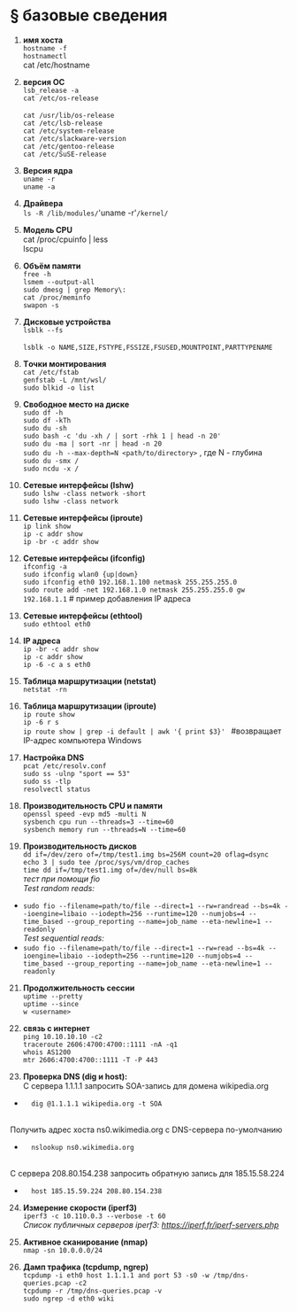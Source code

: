 # § базовые сведения

1) **имя хоста**
<br/>	`hostname -f`
<br/>	`hostnamectl`
<br/>	cat /etc/hostname

3) **версия ОС**
<br/>	`lsb_release -a`
<br/>	`cat /etc/os-release`  
<br/>	`cat /usr/lib/os-release`
<br/>	`cat /etc/lsb-release`
<br/>	`cat /etc/system-release`
<br/>	`cat /etc/slackware-version`
<br/>	`cat /etc/gentoo-release`
<br/>	`cat /etc/SuSE-release`

4) **Версия ядра**
<br/>	`uname -r`
<br/>	`uname -a`

5) **Драйвера**
<br/>	`ls -R /lib/modules/`'uname -r'`/kernel/`

6) **Модель CPU**
<br/>	cat /proc/cpuinfo | less 
<br/>	lscpu

7) **Объём памяти**
<br/>	`free -h` 
<br/>	`lsmem --output-all`
<br/>	`sudo dmesg | grep Memory\: `
<br/>	`cat /proc/meminfo`
<br/>	`swapon -s`

8) **Дисковые устройства**
<br/>	`lsblk --fs`  
<br/>	`lsblk -o NAME,SIZE,FSTYPE,FSSIZE,FSUSED,MOUNTPOINT,PARTTYPENAME`

9) **Tочки монтирования**
<br/>	`cat /etc/fstab` 
<br/>	`genfstab -L /mnt/wsl/`
<br/>	`sudo blkid -o list`

10) **Свободное место на диске**
<br/>	`sudo df -h`
<br/>	`sudo df -kTh`
<br/>	`sudo du -sh`
<br/>	`sudo bash -c 'du -xh / | sort -rhk 1 | head -n 20' `
<br/>	`sudo du -ma | sort -nr | head -n 20`
<br/>	`sudo du -h --max-depth=N <path/to/directory>` , где N - глубина
<br/>	`sudo du -smx / `
<br/> `sudo ncdu -x / `

11) **Сетевые интерфейсы (lshw)**
<br/>	`sudo lshw -class network -short`
<br/>	`sudo lshw -class network`
12) **Сетевые интерфейсы (iproute)**
<br/>	`ip link show`
<br/>	`ip -c addr show`
<br/>	`ip -br -c addr show`
13) **Сетевые интерфейсы (ifconfig)**
<br/>	`ifconfig -a`
<br/>	`sudo ifconfig wlan0 {up|down} `
<br/>	`sudo ifconfig eth0 192.168.1.100 netmask 255.255.255.0`
<br/>	`sudo route add -net 192.168.1.0 netmask 255.255.255.0 gw 192.168.1.1`  # пример добавления IP адреса
14) **Cетевые интерфейсы (ethtool)**
<br/>	`sudo ethtool eth0`

15) **IP адреса**
<br/>	`ip -br -c addr show`
<br/>	`ip -c addr show`
<br/>	`ip -6 -c a s eth0`

16) **Таблица маршрутизации (netstat)**
<br/>	`netstat -rn`
17) **Таблица маршрутизации (iproute)**
<br/>	`ip route show`
<br/>	`ip -6 r s`
<br/>	`ip route show | grep -i default | awk '{ print $3}' ` #возвращает IP-адрес компьютера Windows

18) **Настройка DNS**
<br/>	`pcat /etc/resolv.conf`
<br/>	`sudo ss -ulnp "sport == 53"`
<br/>	`sudo ss -tlp`
<br/>	`resolvectl status`

19) **Производительность CPU и памяти**
<br/>	`openssl speed -evp md5 -multi N`
<br/>	`sysbench cpu run --threads=3 --time=60`
<br/>	`sysbench memory run --threads=N --time=60`

20) **Производительность дисков**
<br/>	`dd if=/dev/zero of=/tmp/test1.img bs=256M count=20 oflag=dsync`
<br/>	`echo 3 | sudo tee /proc/sys/vm/drop_caches`
<br/>	`time dd if=/tmp/test1.img of=/dev/null bs=8k`
<br/> *тест при помощи fio*
<br/> *Test random reads:*
- `sudo fio --filename=path/to/file --direct=1 --rw=randread --bs=4k --ioengine=libaio --iodepth=256 --runtime=120 --numjobs=4 --time_based --group_reporting --name=job_name --eta-newline=1 --readonly`
<br/> *Test sequential reads:*
- `sudo fio --filename=path/to/file --direct=1 --rw=read --bs=4k --ioengine=libaio --iodepth=256 --runtime=120 --numjobs=4 --time_based --group_reporting --name=job_name --eta-newline=1 --readonly`

21) **Продолжительность сессии**
<br/>	`uptime --pretty`
<br/>	`uptime --since`
<br/>	`w <username>`

22) **связь с интернет**
<br/>	`ping 10.10.10.10 -c2`
<br/>	`traceroute 2606:4700:4700::1111 -nA -q1`
<br/>	`whois AS1200`
<br/>	`mtr 2606:4700:4700::1111 -T -P 443`

23) **Проверка DNS (dig и host):**
<br/>	С сервера 1.1.1.1 запросить SOA-запись для домена wikipedia.org
-		dig @1.1.1.1 wikipedia.org -t SOA
<br/>	Получить адрес хоста ns0.wikimedia.org с DNS-сервера по-умолчанию
-		nslookup ns0.wikimedia.org
<br/>	С сервера 208.80.154.238 запросить обратную запись для 185.15.58.224
-		host 185.15.59.224 208.80.154.238

24) **Измерение скорости (iperf3)**
<br/>	`iperf3 -c 10.110.0.3 --verbose -t 60`
<br/>  *Список публичных серверов iperf3: https://iperf.fr/iperf-servers.php*

26) **Активное сканирование (nmap)**
<br/>	`nmap -sn 10.0.0.0/24`

28) **Дамп трафика (tcpdump, ngrep)**
<br/>	`tcpdump -i eth0 host 1.1.1.1 and port 53 -s0 -w /tmp/dns-queries.pcap -c2`
<br/>	`tcpdump -r /tmp/dns-queries.pcap -v`
<br/>	`sudo ngrep -d eth0 wiki`

